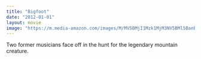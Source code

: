 ```yaml
---
title: "Bigfoot"
date: "2012-01-01"
layout: movie
image: "https://m.media-amazon.com/images/M/MV5BMjI1Mzk1MjM3NV5BMl5BanBnXkFtZTgwMTIyMjM5MTE@._V1_SX300.jpg"
---
```


Two former musicians face off in the hunt for the legendary mountain creature.
